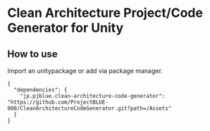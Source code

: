 # Clean Architecture Project/Code Generator for Unity

## How to use
Import an unitypackage or add via package manager.

```
{
  "dependencies": {
    "jp.pjblue.clean-architecture-code-generator": "https://github.com/ProjectBLUE-000/CleanArchitectureCodeGenerator.git?path=/Assets"
  }
}
```